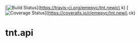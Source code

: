 [![Build Status](https://travis-ci.org/emepyc/tnt.newick.svg?branch=master)](https://travis-ci.org/emepyc/tnt.newic\
k)
[![Coverage Status](https://img.shields.io/coveralls/emepyc/tnt.newick.svg)](https://coveralls.io/r/emepyc/tnt.newi\
ck)

tnt.api
=======
